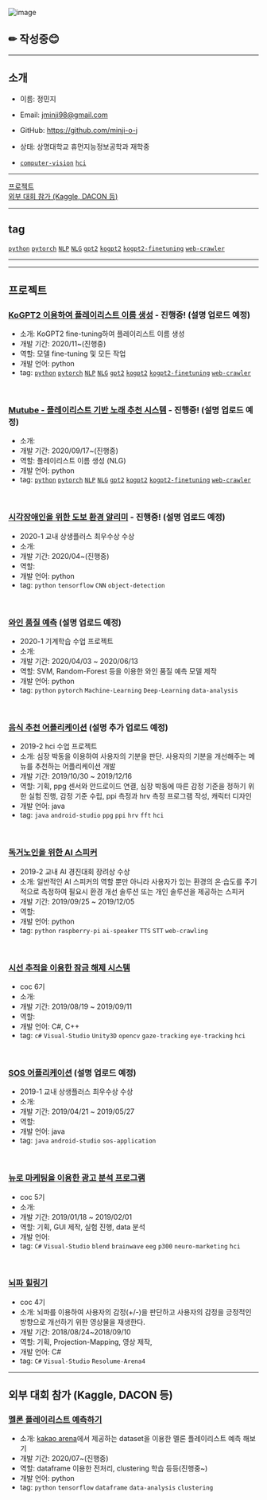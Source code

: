 ![image](https://img.shields.io/badge/Latest%20Update-201125-9cf?style=flat-square) 
## ✏ 작성중😊
---
## 소개
- 이름: 정민지  

- Email: jminji98@gmail.com

- GitHub: https://github.com/minji-o-j  

- 상태: 상명대학교 휴먼지능정보공학과 재학중

- [`computer-vision`](https://github.com/search?q=user%3Aminji-o-j+computer-vision) 
[`hci`](https://github.com/search?q=user%3Aminji-o-j+hci)
---

[프로젝트](#프로젝트)  
[외부 대회 참가 (Kaggle, DACON 등)](#외부-대회-참가-kaggle-dacon-등)

---
## tag
[`python`](https://github.com/search?q=user%3Aminji-o-j+python)
[`pytorch`](https://github.com/search?q=user%3Aminji-o-j+pytorch)
[`NLP`](https://github.com/search?q=user%3Aminji-o-j+NLP)
[`NLG`](https://github.com/search?q=user%3Aminji-o-j+NLG)
[`gpt2`](https://github.com/search?q=user%3Aminji-o-j+gpt2)
[`kogpt2`](https://github.com/search?q=user%3Aminji-o-j+kogpt2)
[`kogpt2-finetuning`](https://github.com/search?q=user%3Aminji-o-j+kogpt2-finetuning)
[`web-crawler`](https://github.com/search?q=user%3Aminji-o-j+web-crawler)

---
<!--## 기술
### 활용 가능
### 간단한 기능 구현 가능
### 사용 경험 있음-->

---
## 프로젝트
<!--
- 수업, coc등 작성
- 수상 내역
- 소개: 
- 개발 기간: 
- 역할:
- 개발 언어:
- tag:
-->
### [KoGPT2 이용하여 플레이리스트 이름 생성](https://github.com/minji-o-j/KoGPT2-finetuning) - 진행중! (설명 업로드 예정) 
- 소개: KoGPT2 fine-tuning하여 플레이리스트 이름 생성
- 개발 기간: 2020/11~(진행중)
- 역할: 모델 fine-tuning 및 모든 작업 
- 개발 언어: python
- tag: [`python`](https://github.com/search?q=user%3Aminji-o-j+python) [`pytorch`](https://github.com/search?q=user%3Aminji-o-j+pytorch) [`NLP`](https://github.com/search?q=user%3Aminji-o-j+NLP) [`NLG`](https://github.com/search?q=user%3Aminji-o-j+NLG) [`gpt2`](https://github.com/search?q=user%3Aminji-o-j+gpt2) [`kogpt2`](https://github.com/search?q=user%3Aminji-o-j+kogpt2) [`kogpt2-finetuning`](https://github.com/search?q=user%3Aminji-o-j+kogpt2-finetuning) [`web-crawler`](https://github.com/search?q=user%3Aminji-o-j+web-crawler)

<br>

### [Mutube - 플레이리스트 기반 노래 추천 시스템](https://github.com/minji-o-j/MuTube) - 진행중! (설명 업로드 예정) 
- 소개: 
- 개발 기간: 2020/09/17~(진행중)
- 역할: 플레이리스트 이름 생성 (NLG)
- 개발 언어: python
- tag: [`python`](https://github.com/search?q=user%3Aminji-o-j+python) [`pytorch`](https://github.com/search?q=user%3Aminji-o-j+pytorch) [`NLP`](https://github.com/search?q=user%3Aminji-o-j+NLP) [`NLG`](https://github.com/search?q=user%3Aminji-o-j+NLG) [`gpt2`](https://github.com/search?q=user%3Aminji-o-j+gpt2) [`kogpt2`](https://github.com/search?q=user%3Aminji-o-j+kogpt2) [`kogpt2-finetuning`](https://github.com/search?q=user%3Aminji-o-j+kogpt2-finetuning) [`web-crawler`](https://github.com/search?q=user%3Aminji-o-j+web-crawler)

<br>


### [시각장애인을 위한 도보 환경 알리미](https://github.com/minji-o-j/system-for-visually-impaired) - 진행중! (설명 업로드 예정)  
- 2020-1 교내 상생플러스 최우수상 수상
- 소개: 
- 개발 기간: 2020/04~(진행중)
- 역할: 
- 개발 언어: python
- tag: `python` `tensorflow` `CNN` `object-detection` 
<br>

### [와인 품질 예측](https://github.com/minji-o-j/Wine-Quality) (설명 업로드 예정)  
- 2020-1 기계학습 수업 프로젝트  
- 소개:
- 개발 기간: 2020/04/03 ~ 2020/06/13  
- 역할: SVM, Random-Forest 등을 이용한 와인 품질 예측 모델 제작  
- 개발 언어: python  
- tag: `python` `pytorch` `Machine-Learning` `Deep-Learning` `data-analysis`
<br>

### [음식 추천 어플리케이션](https://github.com/minji-o-j/Food-Recommendation-Application) (설명 추가 업로드 예정)  
- 2019-2 hci 수업 프로젝트
- 소개: 심장 박동을 이용하여 사용자의 기분을 판단. 사용자의 기분을 개선해주는 메뉴를 추천하는 어플리케이션 개발 
- 개발 기간: 2019/10/30 ~ 2019/12/16 
- 역할: 기획, ppg 센서와 안드로이드 연결, 심장 박동에 따른 감정 기준을 정하기 위한 실험 진행, 감정 기준 수립, ppi 측정과 hrv 측정 프로그램 작성, 캐릭터 디자인  
- 개발 언어: java
- tag: `java` `android-studio` `ppg` `ppi` `hrv` `fft` `hci`
<br>

### [독거노인을 위한 AI 스피커](https://github.com/minji-o-j/AI-Speaker-for-Senior-Citizen)  
- 2019-2 교내 AI 경진대회 장려상 수상  
- 소개: 일반적인 AI 스피커의 역할 뿐만 아니라 사용자가 있는 환경의 온·습도를 주기적으로 측정하여 필요시 환경 개선 솔루션 또는 개인 솔루션을 제공하는 스피커
- 개발 기간: 2019/09/25 ~ 2019/12/05
- 역할:
- 개발 언어: python
- tag: `python` `raspberry-pi` `ai-speaker` `TTS` `STT` `web-crawling`
<br>

### [시선 추적을 이용한 잠금 해제 시스템](https://github.com/minji-o-j/Unlocking-System-with-Gaze-Tracking)  
- coc 6기
- 소개: 
- 개발 기간: 2019/08/19 ~ 2019/09/11  
- 역할:
- 개발 언어: C#, C++  
- tag: `c#` `Visual-Studio` `Unity3D` `opencv` `gaze-tracking` `eye-tracking` `hci`
<br>

### [SOS 어플리케이션](https://github.com/minji-o-j/SOS-Application)  (설명 업로드 예정)  
- 2019-1 교내 상생플러스 최우수상 수상
- 소개: 
- 개발 기간: 2019/04/21 ~ 2019/05/27  
- 역할:
- 개발 언어: java
- tag: `java` `android-studio` `sos-application`
<br>

### [뉴로 마케팅을 이용한 광고 분석 프로그램](https://github.com/minji-o-j/Advertisement-Analysis-Program)
- coc 5기
- 소개: 
- 개발 기간: 2019/01/18 ~ 2019/02/01  
- 역할: 기획, GUI 제작, 실험 진행, data 분석
- 개발 언어:
- tag: `C#` `Visual-Studio` `blend` `brainwave` `eeg` `p300` `neuro-marketing` `hci`
<br>

### [뇌파 힐링기](https://github.com/minji-o-j/Healing-Machine-with-BrainWave)  
- coc 4기
- 소개: 뇌파를 이용하여 사용자의 감정(+/-)을 판단하고 사용자의 감정을 긍정적인 방향으로 개선하기 위한 영상물을 재생한다.
- 개발 기간: 2018/08/24~2018/09/10
- 역할: 기획, Projection-Mapping, 영상 제작, 
- 개발 언어: C#
- tag: `C#` `Visual-Studio` `Resolume-Arena4` 
---


## 외부 대회 참가 (Kaggle, DACON 등)

### [멜론 플레이리스트 예측하기](https://github.com/minji-o-j/kakao-arena)
- 소개: [kakao arena](https://arena.kakao.com/c/7)에서 제공하는 dataset을 이용한 멜론 플레이리스트 예측 해보기
- 개발 기간: 2020/07~(진행중)
- 역할: dataframe 이용한 전처리, clustering 학습 등등(진행중~)
- 개발 언어: python
- tag: `python` `tensorflow` `dataframe` `data-analysis` `clustering`

<br>
<!--




---

## 수업 실습  
### 2019
- 홍콩에서의 소확행
  - UIUX
  - 개발 기간 : 2019 1학기
  - 설명(업로드 예정)
  - 소스 코드(업로드 예정)  
<br>

- Hadamard 변환기 만들기    
  - DSP
  - 2019 2학기  
  - 설명 (업로드 예정)  
  - [소스 코드](https://github.com/minji-o-j/DSP/tree/master/hadamard)  
<br>
  
- CT 구현하기  
  - DSP
  - 2019 2학기
  - 설명(업로드 예정)
  - 소스 코드(업로드 예정)
<br>

- FCFS  
  - Operating system
  - 2019 2학기
  - 설명(업로드 예정)
  - [소스 코드](https://github.com/minji-o-j/Operating-System_19Fall/tree/master/FCFS)
<br>

- Round Robin
  - Operating system
  - 2019 2학기
  - 설명(업로드 예정)
  - [소스 코드](https://github.com/minji-o-j/Operating-System_19Fall/tree/master/RoundRobin)
  
  <br>
  <br>
  
  ### 2020  
- 블록체인 실습  
   - 오픈API  
   - [소스 코드](https://github.com/minji-o-j/BlockChain)


-->
